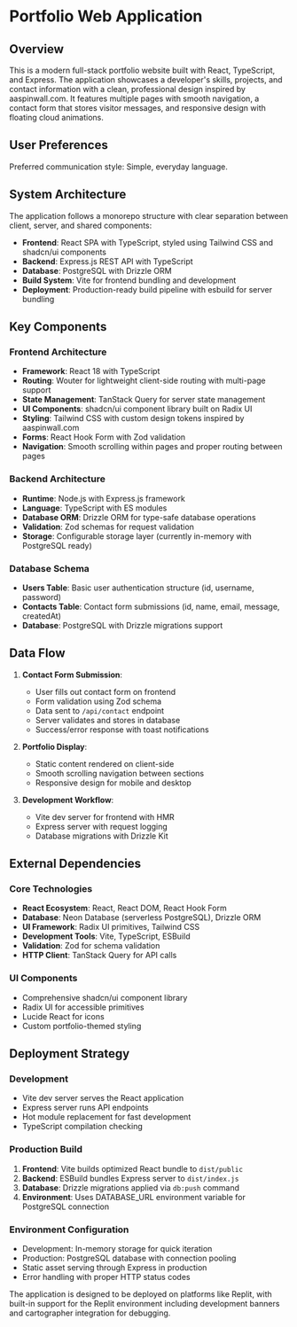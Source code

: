 # Portfolio Web Application

## Overview

This is a modern full-stack portfolio website built with React, TypeScript, and Express. The application showcases a developer's skills, projects, and contact information with a clean, professional design inspired by aaspinwall.com. It features multiple pages with smooth navigation, a contact form that stores visitor messages, and responsive design with floating cloud animations.

## User Preferences

Preferred communication style: Simple, everyday language.

## System Architecture

The application follows a monorepo structure with clear separation between client, server, and shared components:

- **Frontend**: React SPA with TypeScript, styled using Tailwind CSS and shadcn/ui components
- **Backend**: Express.js REST API with TypeScript
- **Database**: PostgreSQL with Drizzle ORM
- **Build System**: Vite for frontend bundling and development
- **Deployment**: Production-ready build pipeline with esbuild for server bundling

## Key Components

### Frontend Architecture
- **Framework**: React 18 with TypeScript
- **Routing**: Wouter for lightweight client-side routing with multi-page support
- **State Management**: TanStack Query for server state management
- **UI Components**: shadcn/ui component library built on Radix UI
- **Styling**: Tailwind CSS with custom design tokens inspired by aaspinwall.com
- **Forms**: React Hook Form with Zod validation
- **Navigation**: Smooth scrolling within pages and proper routing between pages

### Backend Architecture
- **Runtime**: Node.js with Express.js framework
- **Language**: TypeScript with ES modules
- **Database ORM**: Drizzle ORM for type-safe database operations
- **Validation**: Zod schemas for request validation
- **Storage**: Configurable storage layer (currently in-memory with PostgreSQL ready)

### Database Schema
- **Users Table**: Basic user authentication structure (id, username, password)
- **Contacts Table**: Contact form submissions (id, name, email, message, createdAt)
- **Database**: PostgreSQL with Drizzle migrations support

## Data Flow

1. **Contact Form Submission**: 
   - User fills out contact form on frontend
   - Form validation using Zod schema
   - Data sent to `/api/contact` endpoint
   - Server validates and stores in database
   - Success/error response with toast notifications

2. **Portfolio Display**:
   - Static content rendered on client-side
   - Smooth scrolling navigation between sections
   - Responsive design for mobile and desktop

3. **Development Workflow**:
   - Vite dev server for frontend with HMR
   - Express server with request logging
   - Database migrations with Drizzle Kit

## External Dependencies

### Core Technologies
- **React Ecosystem**: React, React DOM, React Hook Form
- **Database**: Neon Database (serverless PostgreSQL), Drizzle ORM
- **UI Framework**: Radix UI primitives, Tailwind CSS
- **Development Tools**: Vite, TypeScript, ESBuild
- **Validation**: Zod for schema validation
- **HTTP Client**: TanStack Query for API calls

### UI Components
- Comprehensive shadcn/ui component library
- Radix UI for accessible primitives
- Lucide React for icons
- Custom portfolio-themed styling

## Deployment Strategy

### Development
- Vite dev server serves the React application
- Express server runs API endpoints
- Hot module replacement for fast development
- TypeScript compilation checking

### Production Build
1. **Frontend**: Vite builds optimized React bundle to `dist/public`
2. **Backend**: ESBuild bundles Express server to `dist/index.js`
3. **Database**: Drizzle migrations applied via `db:push` command
4. **Environment**: Uses DATABASE_URL environment variable for PostgreSQL connection

### Environment Configuration
- Development: In-memory storage for quick iteration
- Production: PostgreSQL database with connection pooling
- Static asset serving through Express in production
- Error handling with proper HTTP status codes

The application is designed to be deployed on platforms like Replit, with built-in support for the Replit environment including development banners and cartographer integration for debugging.
